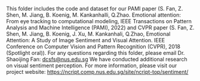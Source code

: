 This folder includes the code and dataset for our PAMI paper (S. Fan, Z. Shen, M. Jiang, B. Koenig, M. Kankanhalli, Q.Zhao. Emotional attention: From eye tracking to computational modeling, IEEE Transactions on Pattern Analysis and Machine Intelligence (PAMI), 2022) and CVPR paper (S. Fan, Z. Shen, M. Jiang, B. Koenig, J. Xu, M. Kankanhali, Q.Zhao, Emotional Attention: A Study of Image Sentiment and Visual Attention. IEEE Conference on Computer Vision and Pattern Recognition (CVPR), 2018 (Spotlight oral)). 
For any questions regarding this folder, please email Dr. Shaoijing Fan: dcsfs@nus.edu.sg
We have conducted additional research on visual sentiment perception. For more information, please visit our project website: https://ncript.comp.nus.edu.sg/site/ncript-top/sentiment/
